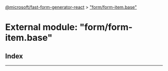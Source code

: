 [@microsoft/fast-form-generator-react](../README.md) > ["form/form-item.base"](../modules/_form_form_item_base_.md)

# External module: "form/form-item.base"

## Index

---


